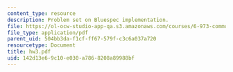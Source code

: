 ```yaml
---
content_type: resource
description: Problem set on Bluespec implementation.
file: https://ol-ocw-studio-app-qa.s3.amazonaws.com/courses/6-973-communication-system-design-spring-2006/142d13e69c10e030a7868208a89988bf_hw3.pdf
file_type: application/pdf
parent_uid: 504bb3da-f1cf-ff67-579f-c3c6a037a720
resourcetype: Document
title: hw3.pdf
uid: 142d13e6-9c10-e030-a786-8208a89988bf
---
```

